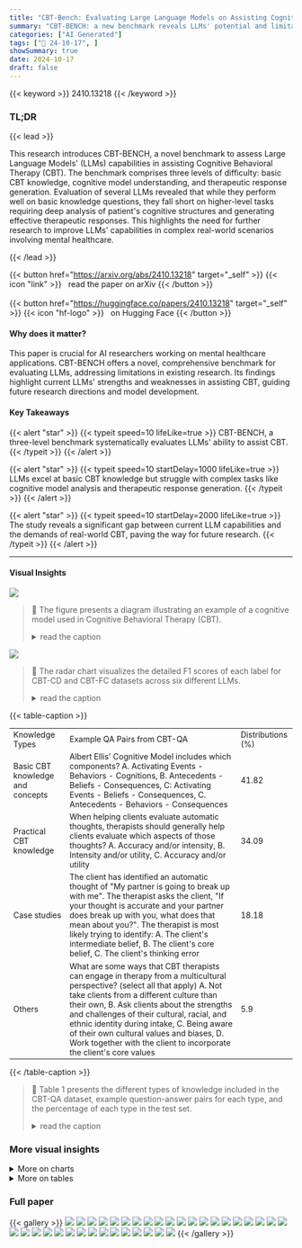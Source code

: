 ```yaml
---
title: "CBT-Bench: Evaluating Large Language Models on Assisting Cognitive Behavior Therapy"
summary: "CBT-BENCH: a new benchmark reveals LLMs' potential and limitations in assisting Cognitive Behavioral Therapy, highlighting the need for further research in AI-driven mental healthcare."
categories: ["AI Generated"]
tags: ["🔖 24-10-17", ]
showSummary: true
date: 2024-10-17
draft: false
---
```


{{< keyword >}} 2410.13218 {{< /keyword >}}

### TL;DR


{{< lead >}}

This research introduces CBT-BENCH, a novel benchmark to assess Large Language Models' (LLMs) capabilities in assisting Cognitive Behavioral Therapy (CBT).  The benchmark comprises three levels of difficulty: basic CBT knowledge, cognitive model understanding, and therapeutic response generation.  Evaluation of several LLMs revealed that while they perform well on basic knowledge questions, they fall short on higher-level tasks requiring deep analysis of patient's cognitive structures and generating effective therapeutic responses.  This highlights the need for further research to improve LLMs' capabilities in complex real-world scenarios involving mental healthcare.

{{< /lead >}}


{{< button href="https://arxiv.org/abs/2410.13218" target="_self" >}}
{{< icon "link" >}} &nbsp; read the paper on arXiv
{{< /button >}}
<br><br>
{{< button href="https://huggingface.co/papers/2410.13218" target="_self" >}}
{{< icon "hf-logo" >}} &nbsp; on Hugging Face
{{< /button >}}

#### Why does it matter?
This paper is crucial for AI researchers working on mental healthcare applications.  CBT-BENCH offers a novel, comprehensive benchmark for evaluating LLMs, addressing limitations in existing research.  Its findings highlight current LLMs' strengths and weaknesses in assisting CBT, guiding future research directions and model development.
#### Key Takeaways

{{< alert "star" >}}
{{< typeit speed=10 lifeLike=true >}} CBT-BENCH, a three-level benchmark systematically evaluates LLMs' ability to assist CBT. {{< /typeit >}}
{{< /alert >}}

{{< alert "star" >}}
{{< typeit speed=10 startDelay=1000 lifeLike=true >}} LLMs excel at basic CBT knowledge but struggle with complex tasks like cognitive model analysis and therapeutic response generation. {{< /typeit >}}
{{< /alert >}}

{{< alert "star" >}}
{{< typeit speed=10 startDelay=2000 lifeLike=true >}} The study reveals a significant gap between current LLM capabilities and the demands of real-world CBT, paving the way for future research. {{< /typeit >}}
{{< /alert >}}

------
#### Visual Insights



![](https://ai-paper-reviewer.com/2410.13218/figures_19_0.png)

> 🔼 The figure presents a diagram illustrating an example of a cognitive model used in Cognitive Behavioral Therapy (CBT).
> <details>
> <summary>read the caption</summary>
> Figure 3: An example cognitive model from (Beck, 2020).
> </details>





![](https://ai-paper-reviewer.com/2410.13218/charts_7_0.png)

> 🔼 The radar chart visualizes the detailed F1 scores of each label for CBT-CD and CBT-FC datasets across six different LLMs.
> <details>
> <summary>read the caption</summary>
> Figure 1: Detailed F1 scores of each label for CBT-CD and CBT-FC.
> </details>





{{< table-caption >}}
<table id='0' style='font-size:14px'><tr><td>Knowledge Types</td><td>Example QA Pairs from CBT-QA</td><td>Distributions (%)</td></tr><tr><td>Basic CBT knowledge and concepts</td><td>Albert Ellis' Cognitive Model includes which components? A. Activating Events - Behaviors - Cognitions, B. Antecedents - Beliefs - Consequences, C: Activating Events - Beliefs - Consequences, C. Antecedents - Behaviors - Consequences</td><td>41.82</td></tr><tr><td>Practical CBT knowledge</td><td>When helping clients evaluate automatic thoughts, therapists should generally help clients evaluate which aspects of those thoughts? A. Accuracy and/or intensity, B. Intensity and/or utility, C. Accuracy and/or utility</td><td>34.09</td></tr><tr><td>Case studies</td><td>The client has identified an automatic thought of "My partner is going to break up with me". The therapist asks the client, "If your thought is accurate and your partner does break up with you, what does that mean about you?". The therapist is most likely trying to identify: A. The client's intermediate belief, B. The client's core belief, C. The client's thinking error</td><td>18.18</td></tr><tr><td>Others</td><td>What are some ways that CBT therapists can engage in therapy from a multicultural perspective? (select all that apply) A. Not take clients from a different culture than their own, B. Ask clients about the strengths and challenges of their cultural, racial, and ethnic identity during intake, C. Being aware of their own cultural values and biases, D. Work together with the client to incorporate the client's core values</td><td>5.9</td></tr></table>{{< /table-caption >}}

> 🔼 Table 1 presents the different types of knowledge included in the CBT-QA dataset, example question-answer pairs for each type, and the percentage of each type in the test set.
> <details>
> <summary>read the caption</summary>
> Table 1: Knowledge types in CBT-QA, with example QA pairs and distributions in the test set.
> </details>



### More visual insights



<details>
<summary>More on charts
</summary>


![](https://ai-paper-reviewer.com/2410.13218/charts_7_1.png)

> 🔼 The radar chart visualizes the F1 scores achieved by six different LLMs across various labels for CBT-CD and CBT-FC datasets, showcasing their performance in cognitive model understanding tasks.
> <details>
> <summary>read the caption</summary>
> Figure 1: Detailed F1 scores of each label for CBT-CD and CBT-FC.
> </details>


![](https://ai-paper-reviewer.com/2410.13218/charts_8_0.png)

> 🔼 The chart displays the overall pairwise comparison of three different LLMs against human expert responses across three difficulty levels (beginner, intermediate, advanced) in a CBT therapeutic response generation task.
> <details>
> <summary>read the caption</summary>
> Figure 2: The overall pairwise comparison of different models vs. reference across difficulty level.
> </details>


![](https://ai-paper-reviewer.com/2410.13218/charts_24_0.png)

> 🔼 The radar chart visualizes the performance of six LLMs on different aspects of CBT knowledge acquisition and cognitive model understanding, showing varying levels of proficiency across different task types.
> <details>
> <summary>read the caption</summary>
> Figure 4: Detailed accuracies on different types of knowledge for CBT-QA and the F1 score of each label for CBT-PC.
> </details>


![](https://ai-paper-reviewer.com/2410.13218/charts_24_1.png)

> 🔼 The radar chart visualizes the performance of six large language models on two tasks: CBT knowledge acquisition (CBT-QA) and primary core belief classification (CBT-PC).
> <details>
> <summary>read the caption</summary>
> Figure 4: Detailed accuracies on different types of knowledge for CBT-QA and the F1 score of each label for CBT-PC.
> </details>


![](https://ai-paper-reviewer.com/2410.13218/charts_27_0.png)

> 🔼 The chart displays the win-tie-loss results for three LLMs (Llama-3.1-405B, Llama-3.1-8B, and GPT-40) across three difficulty levels (beginner, intermediate, and advanced) in the therapeutic response generation task.
> <details>
> <summary>read the caption</summary>
> Figure 5: The win-tie-loss comparison among different models on three difficulty levels.
> </details>


</details>



<details>
<summary>More on tables
</summary>


{{< table-caption >}}
<table id='0' style='font-size:14px'><tr><td>Datasets</td><td>Inputs</td><td>Labels</td></tr><tr><td>CBT-CD</td><td>Situation: Our wedding was put off because his parents asked him to build a house for them 2 months before our wedding! They had a perfectly good house at the time they just wanted their dream house. Thoughts: I am a victim with no power in this situation. I must accept this behavior. I am too scared to leave this situation. I am not worthy of better. His parents hate me. His parents do not want us to get married. He may not want to marry me either. He loves his parents more than me. I will always be second in his life. His parents had no need for a house, and I know this for sure. I am aware of every aspect of this situation.</td><td>all-or-nothing thinking; person- alization; mind reading</td></tr><tr><td>CBT-PC</td><td>Situation: I had an amazing childhood. When I was twelve in 2004, my father had to go to Iraq. My mother thought it would be best if she moved my brother and I back to the U.S., where we would have family support. I was very depressed because my dad was my hero and I blamed my mom for everything that went wrong. I felt like no one understood me... When my dad came back, he wanted a divorce from my mother. Thoughts: Everything was great until my mom messed everything up. Because of her, my brother and I had to leave our dad. We ended up living somewhere where no one liked me. It's her fault that I never felt like I fit in. Even when my dad came back, he didn't want us either - he wanted a divorce. I guess no one will ever want me in their life. I'll probably be alone forever.</td><td>helpless; unlovable</td></tr><tr><td>CBT-FC</td><td>Situation: My daughter was recently diagnosed as bipolar. If I say anything about seeking treatment, my daughter accuses me of not understanding her and what is happening to her. She is very paranoid and worries about her safety all the time. I need to know how to talk to her and what to do to get her into treatment. Thoughts: I am a bad mother. This is my fault. It is so shameful that my daughter has bipolar. If my daughter gets worse, then it will be my fault for not getting her into treatment. I need to do something. This is my responsibility.</td><td>I am incompetent; I am help- less; I am powerless, weak, vul- nerable; I am bad - dangerous, toxic, evil</td></tr></table>{{< /table-caption >}}
> 🔼 Table 1 presents the different types of knowledge covered in the CBT-QA dataset, along with example questions and answers, and their distribution in the test set.
> <details>
> <summary>read the caption</summary>
> Table 1: Knowledge types in CBT-QA, with example QA pairs and distributions in the test set.
> </details>

{{< table-caption >}}
<table id='2' style='font-size:14px'><tr><td></td><td>CBT-CD</td><td>CBT-PC</td><td>CBT-FC</td></tr><tr><td># of examples</td><td>146</td><td>184</td><td>112</td></tr><tr><td># of labels</td><td>10</td><td>3</td><td>19</td></tr><tr><td>Average situation length</td><td>232.9</td><td>240.7</td><td>233.4</td></tr><tr><td>Average thought length</td><td>258.8</td><td>256.9</td><td>248.4</td></tr><tr><td>Average ground truth labels</td><td>2.5</td><td>1.9</td><td>3.8</td></tr></table>{{< /table-caption >}}
> 🔼 The table presents the statistics of the three level II tasks in CBT-BENCH, including the number of examples, labels, and average lengths of situations and thoughts.
> <details>
> <summary>read the caption</summary>
> Table 3: Statistics of three level II tasks.
> </details>

{{< table-caption >}}
<table id='0' style='font-size:14px'><tr><td>Category</td><td>Difficulty Level</td><td>Patient Speech</td><td>Reference Response</td></tr><tr><td>Negotiating a session agenda</td><td>Beginner</td><td>[Nervous] I don't think I'm ready for working on this today.</td><td>OK. We can revisit and possibly modify our plan for today. How about we first take a step back and explore your thinking about this? What thoughts are you noticing as we discuss the agenda?</td></tr><tr><td>Negotiating a session agenda</td><td>Intermediate</td><td>[Agitated] Wow. You won't believe what happened this week. It's a really long story · ..</td><td>It sounds like there 's a lot on your mind, and I'd like to hear about it. Would it be OK to take a second to discuss our agenda for the day first, including where discussing this past week might fit in, as well as anything else you want to take up here today? I want to make sure that we budget our time accordingly. Shall we start with a homework check-in and then tackle the story?</td></tr><tr><td>Responding to therapeutic alliance ruptures</td><td>Advanced</td><td>[Anxious] I did the measure you asked me to fill out. Honestly, I think I might have rated you lower than usual, but I'm not sure I want to talk about it.</td><td>I was just noticing that your trust in me has gone down some. I wonder if you could help me appreciate what that's like for you? I'd far prefer persisting with our agenda when you may have diminishing that to just faith in it or me.</td></tr></table>{{< /table-caption >}}
> 🔼 The table shows the types of knowledge included in the CBT-QA dataset, example question-answer pairs for each type, and the percentage of each type in the test set.
> <details>
> <summary>read the caption</summary>
> Table 1: Knowledge types in CBT-QA, with example QA pairs and distributions in the test set.
> </details>

{{< table-caption >}}
<table id='0' style='font-size:16px'><tr><td></td><td>CBT-QA</td><td colspan="3">CBT-CD</td><td colspan="3">CBT-PC</td><td colspan="3">CBT-FC</td></tr><tr><td>Model</td><td>Accuracy</td><td>Precision</td><td>Recall</td><td>F1</td><td>Accuracy</td><td>Recall</td><td>F1</td><td>Accuracy</td><td>Recall</td><td>F1</td></tr><tr><td>Mistral-v0.3-7B</td><td>75.9</td><td>43.8</td><td>56.4</td><td>45.3</td><td>78.8</td><td>75.0</td><td>72.5</td><td>43.8</td><td>59.7</td><td>47.9</td></tr><tr><td>Gemma-2-9B</td><td>90.0</td><td>44.5</td><td>47.2</td><td>40.1</td><td>79.5</td><td>82.9</td><td>80.4</td><td>45.4</td><td>63.3</td><td>51.5</td></tr><tr><td>Llama-3.1-8B</td><td>78.2</td><td>39.7</td><td>59.9</td><td>44.1</td><td>75.2</td><td>93.9</td><td>82.5</td><td>37.0</td><td>62.8</td><td>44.8</td></tr><tr><td>Llama-3.1-70B</td><td>92.7</td><td>50.9</td><td>51.8</td><td>43.9</td><td>82.6</td><td>72.7</td><td>75.8</td><td>62.0</td><td>56.6</td><td>55.4</td></tr><tr><td>Llama-3.1-405B</td><td>95.0</td><td>49.4</td><td>44.2</td><td>43.3</td><td>85.3</td><td>70.1</td><td>75.3</td><td>53.1</td><td>68.7</td><td>58.2</td></tr><tr><td>GPT-4o</td><td>94.1</td><td>55.8</td><td>52.0</td><td>43.9</td><td>80.2</td><td>77.6</td><td>78.4</td><td>54.5</td><td>62.1</td><td>56.7</td></tr><tr><td>Human</td><td>90.7</td><td>51.1</td><td>48.1</td><td>49.1</td><td>76.0</td><td>79.4</td><td>77.6</td><td>53.0</td><td>57.3</td><td>54.6</td></tr></table>{{< /table-caption >}}
> 🔼 Table 5 presents the performance of six Large Language Models (LLMs) on tasks assessing basic CBT knowledge and cognitive model understanding, showing that larger models generally perform better on knowledge questions but not necessarily on more complex cognitive tasks.
> <details>
> <summary>read the caption</summary>
> Table 5: Performance of LLMs on basic CBT knowledge acquisition (CBT-QA) and cognitive model understanding (CBT-CD, CBT-PC, and CBT-FC). The precision, recall, and F1 are averaged by class portion.
> </details>

{{< table-caption >}}
<table id='7' style='font-size:14px'><tr><td>Exercise</td><td>1</td><td>2</td><td>3</td><td>4</td><td>5</td><td>6</td><td>7</td><td>8</td><td>9</td><td>10</td><td>Avg.</td></tr><tr><td>Llama-3.1-405B</td><td>0.07</td><td>0.06</td><td>0.21</td><td>-0.24</td><td>-0.19</td><td>0.00</td><td>0.18</td><td>-0.31</td><td>0.07</td><td>0.00</td><td>-0.01</td></tr><tr><td>Llama-3.1-8B</td><td>-0.21</td><td>-0.31</td><td>-0.47</td><td>-0.29</td><td>-0.13</td><td>0.00</td><td>-0.35</td><td>0.00</td><td>-0.13</td><td>-0.33</td><td>-0.22</td></tr><tr><td>GPT-4o</td><td>-0.50</td><td>-0.50</td><td>-0.13</td><td>-0.24</td><td>-0.31</td><td>-0.53</td><td>-0.06</td><td>-0.44</td><td>-0.13</td><td>-0.40</td><td>-0.32</td></tr></table>{{< /table-caption >}}
> 🔼 Table 5 presents the performance of six Large Language Models (LLMs) on tasks assessing basic CBT knowledge and cognitive model understanding, showing accuracy for CBT-QA and weighted precision, recall, and F1 score for other datasets.
> <details>
> <summary>read the caption</summary>
> Table 5: Performance of LLMs on basic CBT knowledge acquisition (CBT-QA) and cognitive model understanding (CBT-CD, CBT-PC, and CBT-FC). The precision, recall, and F1 are averaged by class portion.
> </details>

{{< table-caption >}}
<table id='0' style='font-size:14px'><tr><td>Statement</td><td>[Frustrated] I know I said I would go to the event and start a conversation with new people, but I only managed to say "hello" to one person.</td></tr><tr><td>Llama-3.1-405B</td><td>It sounds like you're feeling disappointed with yourself for not meeting your own expectations. Can we take a closer look at what held you back from starting more conversations? Was it anxiety, fear of rejection, or something else? Let's break it down and identify some smaller, achievable steps for next time.</td></tr><tr><td>Human Reference</td><td>It seems like you might be a bit disappointed by this, but I see this as significant progress. It was a big accomplishment to show up to the event in the first place and then say hello to someone you don't know. Let's talk about what that was like.</td></tr></table>{{< /table-caption >}}
> 🔼 Table 5 presents the performance of six large language models on tasks assessing basic CBT knowledge and cognitive model understanding, showing accuracy for CBT-QA and weighted precision, recall, and F1 scores for other datasets.
> <details>
> <summary>read the caption</summary>
> Table 5: Performance of LLMs on basic CBT knowledge acquisition (CBT-QA) and cognitive model understanding (CBT-CD, CBT-PC, and CBT-FC). The precision, recall, and F1 are averaged by class portion.
> </details>

{{< table-caption >}}
<br><table id='8' style='font-size:16px'><tr><td rowspan="2">#Exe.</td><td rowspan="2">Metric</td><td colspan="3">Model Results</td></tr><tr><td>Llama-3.1-405B</td><td>Llama-3.1-8B</td><td>GPT-4o</td></tr><tr><td rowspan="4">2</td><td>C1</td><td>0.34</td><td>-0.25</td><td>0.25</td></tr><tr><td>C2</td><td>0.06</td><td>0.13</td><td>-0.25</td></tr><tr><td>C3</td><td>-0.38</td><td>-0.13</td><td>-0.63</td></tr><tr><td>C4</td><td>0.56</td><td>0.13</td><td>0.81</td></tr></table>{{< /table-caption >}}
> 🔼 Table 8 presents a breakdown of model scores across four criteria for exercise 2, showing the average score for each model.
> <details>
> <summary>read the caption</summary>
> Table 8: Results breakdown of 4 criteria on questions from exercise 2, reported with the average score.
> </details>

{{< table-caption >}}
<table id='1' style='font-size:14px'><tr><td>Belief</td><td>#Label</td><td>Definition</td></tr><tr><td>all-or-nothing thinking</td><td>65</td><td>Also called black-and-white, polarized, or dichotomous thinking. You view a situation in only two categories instead of on a continuum.</td></tr><tr><td>mind reading</td><td>47</td><td>You believe you know what others are thinking, failing to consider other, more likely possibilities.</td></tr><tr><td>fortune-telling</td><td>44</td><td>Also called fortune-telling. You predict the future negatively without considering other, more likely outcomes.</td></tr><tr><td>personalization</td><td>42</td><td>You believe others are behaving negatively because of you, without considering more plausible explanations for their behavior.</td></tr><tr><td>emotional reasoning</td><td>36</td><td>You think something must be true because you "feel" (actually believe) it so strongly, ignoring or discounting evidence to the contrary.</td></tr><tr><td>overgeneralization</td><td>32</td><td>You make a sweeping negative conclusion that goes far beyond the current situation.</td></tr><tr><td>labeling</td><td>29</td><td>You put a fixed, global label on yourself or others without considering that the evidence might more reasonably lead to a less extreme conclusion.</td></tr><tr><td>should statements</td><td>28</td><td>Also called imperatives. You have a precise, fixed idea of how you or others should behave, and you overestimate how bad it is that these expectations are not met.</td></tr><tr><td>magnification</td><td>25</td><td>When you evaluate yourself, another person, or a situation, you unreasonably magnify the negative and/or minimize the positive.</td></tr><tr><td>mental filter</td><td>21</td><td>Also called selective abstraction. You pay undue attention to one negative detail instead of seeing the whole picture.</td></tr></table>{{< /table-caption >}}
> 🔼 The table presents the different types of knowledge assessed in the CBT-QA dataset, example question-answer pairs for each type, and the percentage distribution of each type in the test set.
> <details>
> <summary>read the caption</summary>
> Table 1: Knowledge types in CBT-QA, with example QA pairs and distributions in the test set.
> </details>

{{< table-caption >}}
<table id='4' style='font-size:16px'><tr><td>helpless</td><td>162</td><td>being ineffective-in getting things done, self-protection, and/or measuring up to others</td></tr><tr><td>unlovable</td><td>101</td><td>having personal qualities resulting in an inability to get or maintain love and intimacy from others</td></tr><tr><td>worthless</td><td>81</td><td>being an immoral sinner or dangerous to others</td></tr></table>{{< /table-caption >}}
> 🔼 The table presents the different types of knowledge assessed in the CBT-QA dataset, example questions for each type, and their distribution in the test set.
> <details>
> <summary>read the caption</summary>
> Table 1: Knowledge types in CBT-QA, with example QA pairs and distributions in the test set.
> </details>

{{< table-caption >}}
<table id='1' style='font-size:14px'><tr><td>Primary Core Belief</td><td>Fine-grained Core Belief</td><td>#Label</td></tr><tr><td rowspan="9">helpless</td><td>I am incompetent</td><td>16</td></tr><tr><td>I am helpless</td><td>36</td></tr><tr><td>I am powerless, weak, vulnerable</td><td>38</td></tr><tr><td>I am a victim</td><td>29</td></tr><tr><td>I am needy</td><td>5</td></tr><tr><td>I am trapped</td><td>28</td></tr><tr><td>I am out of control</td><td>22</td></tr><tr><td>I am a failure, loser</td><td>22</td></tr><tr><td>I am defective</td><td>31</td></tr><tr><td rowspan="6">unlovable</td><td>I am unlovable</td><td>25</td></tr><tr><td>I am unattractive</td><td>6</td></tr><tr><td>I am undesirable, unwanted</td><td>27</td></tr><tr><td>I am bound to be rejected</td><td>29</td></tr><tr><td>I am bound to be abandoned</td><td>24</td></tr><tr><td>I am bound to be alone</td><td>21</td></tr><tr><td rowspan="4">unlovable</td><td>I am worthless, waste</td><td>31</td></tr><tr><td>I am immoral</td><td>10</td></tr><tr><td>I am bad - dangerous, toxic, evil</td><td>14</td></tr><tr><td>I don't deserve to live</td><td>8</td></tr></table>{{< /table-caption >}}
> 🔼 Table 1 presents the different types of knowledge included in the CBT-QA dataset, provides example question-answer pairs for each type, and shows the distribution of each type in the test set.
> <details>
> <summary>read the caption</summary>
> Table 1: Knowledge types in CBT-QA, with example QA pairs and distributions in the test set.
> </details>

{{< table-caption >}}
<table id='1' style='font-size:14px'><tr><td>Category</td><td>#Exercise</td><td>#Beginner</td><td>#Intermediate</td><td>#Advanced</td></tr><tr><td>Explaining the Treatment Rationale for Cognitive Behavioral Therapy</td><td>14</td><td>4</td><td>6</td><td>4</td></tr><tr><td>Establishing Goals</td><td>16</td><td>5</td><td>6</td><td>5</td></tr><tr><td>Negotiating a Session Agenda</td><td>15</td><td>5</td><td>5</td><td>5</td></tr><tr><td>Assigning and Reviewing Between-Session Activities</td><td>15</td><td>5</td><td>7</td><td>5</td></tr><tr><td>Working With Cognitions</td><td>16</td><td>5</td><td>5</td><td>6</td></tr><tr><td>Working With Behaviors</td><td>15</td><td>5</td><td>5</td><td>5</td></tr><tr><td>Working With Emotions</td><td>17</td><td>5</td><td>5</td><td>7</td></tr><tr><td>Adherence Flexibility</td><td>16</td><td>5</td><td>6</td><td>5</td></tr><tr><td>Responding to Therapeutic Alliance Ruptures</td><td>15</td><td>5</td><td>5</td><td>5</td></tr><tr><td>Responding to Client Resistance</td><td>15</td><td>5</td><td>5</td><td>5</td></tr><tr><td>All</td><td>156</td><td>49</td><td>55</td><td>52</td></tr></table>{{< /table-caption >}}
> 🔼 The table presents the types of knowledge assessed in the CBT-QA dataset, example question-answer pairs for each type, and the percentage distribution of each type in the test set.
> <details>
> <summary>read the caption</summary>
> Table 1: Knowledge types in CBT-QA, with example QA pairs and distributions in the test set.
> </details>

{{< table-caption >}}
<table id='0' style='font-size:14px'><tr><td>Category</td><td>Criteria</td></tr><tr><td>Explaining the Treatment Rationale for Cognitive Behavioral Therapy</td><td>Criteria 1: Validate the client's experience, Criteria 2: Explain the logic of how CBT can be used to address concerns, Criteria 3: Instill hope for using CBT effectively, Criteria 4: Set appropriate expectations for the nature and impact of CBT</td></tr><tr><td>Establishing Goals</td><td>Criteria 1: Suggest CBT-consistent goals and tasks that align with an individualized CBT case formulation, Criteria 2: Invite the client's input on and agreement with the goals and tasks, Criteria 3: Demonstrate flexibility, Criteria 4: Emphasize concrete, actionable, and measurable goals</td></tr><tr><td>Negotiating a Session Agenda</td><td>Criteria 1: Suggest a CBT-consistent agenda that aligns with the CBT case formulation, Criteria 2: Invite the client's input on and agreement with the agenda, Criteria 3: Demonstrate flexibility, Criteria 4: Maintain some degree of frame or structure (i.e., the agenda can shift, but generally maintain a more or less explicit attempt to delineate expectations for session goals and tasks)</td></tr><tr><td>Assigning and Reviewing Between-Session Activities</td><td>Criteria 1: Provide a basic rationale for the homework assignment, Criteria 2: Tailor the homework assignment to the client's concerns and needs, Criteria 3: Ensure that there is adequate agreement on and understanding of the homework assignment, Criteria 4: Encourage and validate good-faith efforts</td></tr><tr><td>Working With Cognitions</td><td>Criteria 1: Encourage and facilitate client self-reflection on thoughts and beliefs, Criteria 2: Maintain an open, exploratory stance, Criteria 3: Orient the client's attention to thoughts or connections between thoughts and other experiences, Criteria 4: Emphasize cognitive flexibility, rather than simple thought replacement, and refrain from implying that a particular thought is "right or wrong"</td></tr><tr><td>Working With Behaviors</td><td>Criteria 1 : Maintain a collaborative and curious stance, Criteria 2: Be clear when suggesting a plan of action and expectations, Criteria 3: Be positive and supportive of both big and small positive changes, Criteria 4: Appeal to relevant core learning concepts, including conditioning, reinforcement, the importance of environment, antecedents, and consequences</td></tr><tr><td>Working With Emotions</td><td>Criteria 1: Empathically inquire about clients' emotional experience, Criteria 2: Actively listen and maintain a supportive tone to clients' emotional disclosures, Criteria 3: Model tolerance of affect and an approach orientation to clients' strong emotional experience, Criteria 4: Use psychoeducation to support the importance of clients experiencing versus avoiding their emotion and the maladaptive consequences of negative reinforcement</td></tr><tr><td>Adherence Flexibility</td><td>Criteria 1: Maintain a collaborative and transparent stance, Criteria 2: Demonstrate empathy, Criteria 3: Demonstrate openness to explore before determining if a modification is indeed warranted, Criteria 4: Maintain consistency with a broad CBT orientation</td></tr><tr><td>Responding to Therapeutic Alliance Ruptures</td><td>Criteria 1: Momentarily step away from the CBT change agenda, Criteria 2: Warmly invite the client to discuss their subjective experience, Criteria 3: Empathize with the client's thoughts and feelings and invite further disclosure of unhelpful or invalidating occurrences, Criteria 4: "Disarm" the client's negative affect toward you or CBT by finding some truth in their disclosures</td></tr><tr><td>Responding to Client Resistance</td><td>Criteria 1: Momentarily step away from the CBT change agenda, Criteria 2: Empathically explore the client's experience of treatment and you, Criteria 3: Validate clients' experience and "roll with" versus challenging their resistance, Criteria 4: Support clients' autonomy and elicit their motivation for pursuing valued directions</td></tr></table>{{< /table-caption >}}
> 🔼 The table shows the different types of knowledge included in the CBT-QA dataset, example question-answer pairs for each type, and the percentage of questions in the test set that belong to each type.
> <details>
> <summary>read the caption</summary>
> Table 1: Knowledge types in CBT-QA, with example QA pairs and distributions in the test set.
> </details>

{{< table-caption >}}
<table id='0' style='font-size:14px'><tr><td>Knowledge Types</td><td>Example QA Pairs from CBT-QA</td></tr><tr><td rowspan="5">Basic CBT knowledge and concepts</td><td>Intermediate beliefs consist of rules, attitudes, and conditional assumptions. Which of the following fits the best as an attitude? A. "Failing is bad", B. "I must not fail", C: "If I try, I will fail", D. "I am a failure"</td></tr><tr><td>What type of cognitive error involves shrinking something to make it seem less important? A. Selective Abstraction, B. Mental filtering, C. Overgeneralization, D. Self-defeated thinking</td></tr><tr><td>Which strategy should you employ the most often when you want a client to come to a new understanding? A. Guided discovery, B. Direct advice, C: Indirect advice, D. Disclosing what strategy works the best for you</td></tr><tr><td>In the assessment session, you should create a conceptualization/formulation of the client': s problem with them. When using CBT, which of the following is the most important for a conceptualization/formulation to include? A. How past developmental events impact the problem, B. How thoughts and behaviors relate to the problem, C: How current supports may limit the client's functioning, D. How genetic vulnerabilities result in current problems</td></tr><tr><td>CBT helps clients identify links between: A. Health, thoughts, B. Emotions, thoughts, decision-making, C: Thoughts, emotions, behavior, D. Antecedent, behavior, consequence</td></tr><tr><td rowspan="5">Practical CBT knowledge</td><td>How might a social worker use the principles of CBT approach when working with a client who is experiencing suicidal thoughts? A. By encouraging the client to suppress their thoughts and focus on positive affirmations, B. By providing temporary shelter and financial assistance to alleviate immediate stressors, C. By collaboratively identifying and challenging distorted thought patterns contributing to suicidal thoughts, D. No options align with any practices considered to be CBT</td></tr><tr><td>A primary concern during the final stages of a cognitive behavioral group is which of the following? A. promoting transfer of learning, B. developing a therapeutic contract, C. role-playing various situations D. establishing baseline data</td></tr><tr><td>Early in treatment you advise clients that the way to get better is? A. By making small changes in their thinking and behaviors each day, B. By making large changes to their core beliefs, C. By gaining insight regarding their developmental history D. By changing their emotions</td></tr><tr><td>When helping clients evaluate automatic thoughts, therapists should generally help clients evaluate which aspects of those thoughts? A. accuracy and/or intensity, B. intensity and/or utility, C. accuracy and/or utility</td></tr><tr><td>Which of the following typically improve depressive symptoms (select all that apply)? A. Interpersonal interactions, B. Activities that have the potential for pleasure, C. Activities that have the potential for a sense of mastery, D. Repeatedly thinking about the reasons one is depressed</td></tr><tr><td rowspan="2">Case studies</td><td>The client says "I feel like he doesn 't care about me". "I feel like he doesn't care about me" is a? A. Thought, B. Emotion, C. Physiological reaction/sensation, D. Feeling</td></tr><tr><td>A manager tells you (the therapist) that the new employee, who has been doing an excellent job, requested a meeting with him. The manager anticipates that the new employee plans to resign. Which is the best description of the manager's cognitive error? A. Thinking from an all-or-nothing perspective, B. Always thinking the worst will occur without considering positive outcomes, C. Viewing only selected negative evidence while editing out positive aspects, D. Undervaluing the positive significance of an event The client's mood has been improving since they've been attending treatment. They could attribute this improvement to many different things. Which of the below do you want them to attribute it to the most? A. The positive changes they have been making in their thinking and behaviors, B. The support their therapist has given them, C. Events in their environment that have changed, D. The randomness of their mood Ms. T. has a number of long-standing negative attitudes such as "I'II never succeed" and "I have to be perfect to be accepted.' No matter how hard she tries she always seems to think that she is "not measuring up. 행 What cognitive therapy procedures do you think might help her? A. Listing advantages and disadvantages, B. Breaking out, C. Listing schemas, D. Thought recording A client says, "I don t feel like I'm doing a good job at work" What question can you ask next to start the downward arrow technique to identify their core belief? A. "How did your parents give feedback when you were younger?", B. "That's not true, you're a great worker!", C. "What are you worried that might mean ?" D. "What is the evidence for and against this thought?"</td></tr><tr><td>A.</td><td>Among the following principles, which one does not align with the core values of social work practice? A. Respect for the inherent dignity and worth of every individual, B. Promotion of client self-determination and autonomy, C. Maintenance of strict neutrality and avoidance of taking sides, D. Commitment to social justice and advocacy for marginalized populations Which of the following best describes the collaborative nature of a client and a therapist in social work practice? The therapist provides solutions to the client's problems without considering the client's perspective, B. The therapist and client work together as partners to identify goals and develop strategies for change, Others C. The therapist imposes their own values and beliefs onto the client without</td></tr></table>{{< /table-caption >}}
> 🔼 The table presents the types of knowledge included in the CBT-QA dataset, example questions and answers, and the percentage distribution of each type in the test set.
> <details>
> <summary>read the caption</summary>
> Table 1: Knowledge types in CBT-QA, with example QA pairs and distributions in the test set.
> </details>

{{< table-caption >}}
<table id='0' style='font-size:14px'><tr><td>Inputs</td><td>Labels</td></tr><tr><td>Situation: I have been with my girlfriend for 5 years and we have a history of a strong sexual intimacy connection. This has been getting worse over time. Thoughts: It is my girlfriend's sex drive that is the problem.</td><td>overgeneralization; labeling</td></tr><tr><td>Situation: I am struggling at the moment and yet I am aware that I should be feeling good. Thoughts: What I am feeling and going through are unacceptable and wrong. There is a right and wrong way to go through this and I am doing it the wrong way.</td><td>should statements; emotional reasoning</td></tr><tr><td>Situation: The individual has recently discovered that their mom has cheated on their dad four times in the past. Each time, the parents attended counseling, where the mom initially denied her infidelity but eventually admitted to it, blaming their dad for not meeting her needs. Thoughts: I cannot trust anyone, why is everyone a liar. My mom has betrayed me. Of course something like this is happening to me, it only happens to me.</td><td>all-or-nothing thinking; overgeneraliza- tion; emotional reasoning</td></tr><tr><td>Situation: I experienced a recent setback with my OCD symptoms that had been in remission Thoughts: I have no longer won the battle against my OCD</td><td>all-or-nothing thinking; magnification</td></tr><tr><td>Situation: My anxiety used to be worse a couple of years ago, but now im just paranoid. Im always thinking that people think im a loser, and I wont leave the house without makeup, because i am horrified about what other people think about me. Thoughts: Because my anxiety felt worse before, this must be a normal level of anxiety and paranoia, so my conclusions make more sense. People do think I'm a loser or that I'm ugly. I at least wear makeup so they can't see how ugly I am, and ifI avoid people altogether, then they won't know how much of a loser I am or how boring I am. I don't like who I am, and whatever people think of me is probably way worse than I think it is.</td><td>overgeneralization; emotional reasoning; mind reading</td></tr></table>{{< /table-caption >}}
> 🔼 Table 1 presents the types of knowledge assessed in the CBT-QA dataset, provides example question-answer pairs for each type, and shows the distribution of each type in the test set.
> <details>
> <summary>read the caption</summary>
> Table 1: Knowledge types in CBT-QA, with example QA pairs and distributions in the test set.
> </details>

{{< table-caption >}}
<table id='0' style='font-size:14px'><tr><td>Inputs</td><td>Labels</td></tr><tr><td>Situation: I've been dating this guy for 2 years, and when things are good, they're great. We have deep conversations about various topics, share laughs, and seem to have a strong connection. However, every few months, he suddenly becomes distant. The usual daily communication slows down, his tone becomes cold, and there's a noticeable disconnect. After giving it some space and bringing it up gently, he admits to withdrawing and usually provides a reason for his behavior, such as feeling disrespected or abandoned. We address the issues, talk about feelings and needs, and find better ways to communicate. He has a therapist, and I encourage him to work on these issues, but the cycle repeats. Thoughts: I am not enough for him. Why do I always get hurt like this. I always get stuck in these endless cycles, and I am unlovable.</td><td>helpless; unlovable</td></tr><tr><td>Situation: I would move out, but I don't have the money for that nor do I have the job. Whenever I get I job, I take too many sick days out because of the bruises and scarring on my face are hard to hide. Thoughts: I can 't move out until I have a better financial situation. I must remain in this situation until I have more money. The only way out is to be more financially secure. I cannot let other people know or help me. I have to sick days to hide the bruising on my face. Other people can't find out what's happening. I must solve this all on my own.</td><td>helpless; unlovable</td></tr><tr><td>Situation: Ever since, I have known in the back of my mind that he still does this, helpless; unlovable; worthless and have gotten up in the middle of the night a few times to find him masturbating and video chatting publicly or with females who are at least scantily clad, if not nude and masturbating themselves. When I confront him about it, he says he has a public sex fetish and needs to fulfill it, believing that it helps keep him ,,faithful%o to me since I am no longer interested. Thoughts: He calls that faithful? It doesn't feel faithful. But I don't know ifI even have the right to feel the way I do about it - after all, that's pretty much how our relationship started. Am I even allowed to be upset? I'm the one that changed, so it feels like it's my fault. I shouldn't be blaming him. He tried to get me involved, but when I said I wasn 't into it, he didn't push, he just continued on doing what made him happy. Plus, he's not doing this to hurt me, so I shouldn't feel hurt by it. I should be happy for him that he is feeling fulfilled. But I feel sad, like he doesn't want me anymore.</td><td></td></tr><tr><td>Situation: Do Ihave schizophrenia or something Thoughts: I am scared and don't helpless know what is happening. I fear this could be something very serious. There is something wrong with me. I don't know what to do.</td><td></td></tr><tr><td>Situation: I was born with Attention Deficit Hyperactivity Disorder, O.C.D. and helpless; unlovable; worthless I am also transgendered. As a result, I was a very difficult child to raise. There was constant fighting between myself and my parents. At the age of ten, I was sent away to an institution for two years. While there, I was physically, emotionally, and sexually abused. I couldn't talk to anyone because I had no trust in adults. Thoughts: I was born defective and wrong, so that's why my parents had such a hard time raising me. I was hard to love because I was so different. It was my fault that they had to send me away; I needed to be fixed. Then, I was abused while I was away but I couldn't talk to anyone about it because I was scared that ifI said anything, I'd be sent even further away.</td><td></td></tr></table>{{< /table-caption >}}
> 🔼 This table presents the different types of knowledge included in the CBT-QA dataset, along with example questions and their distribution in the test set.
> <details>
> <summary>read the caption</summary>
> Table 1: Knowledge types in CBT-QA, with example QA pairs and distributions in the test set.
> </details>

{{< table-caption >}}
<table id='0' style='font-size:14px'><tr><td>Inputs</td><td>Labels</td></tr><tr><td>Situation: My relationship has always been in trouble because of my wife's suspicious nature. Thoughts: - This is all my wife's fault, not mine. If she stopped being suspicious, then all of our marital problems would be solved. There is nothing I can do about this; she is the one who needs to change.</td><td>I am incompetent; I am power- less, weak, vulnerable; I am a victim</td></tr><tr><td>Situation: My relationship with my mom has deteriorated due to a lie I told back in February. I took full responsibility for it, but I'm aware that my actions, such as hiding my depression from her and seeing a psychologist without her knowledge, were not acceptable. I felt that she wouldn't understand because she's always belittled my emotions, accusing me of exaggerating and seeking attention whenever I express myself emotionally. This led me to feel ashamed and afraid of facing her criticism, so I chose to keep my struggles hidden. Thoughts: I'm a failure for lying and hiding things from my mom. She'll never understand or accept me for who I am. I'm just seeking attention by expressing my feelings.</td><td>I am trapped; I am a failure, loser; I am unlovable; I am undesirable, unwanted; I am bound to be rejected; I am worthless, waste</td></tr><tr><td>Situation: ...although we all had a lovely day I noticed he was distant... Thoughts: I am confused by this situation, I do not know how to interpret this or respond. I cannot trust myself. I cannot trust my own thoughts about this.</td><td>I am incompetent; I am power- less, weak, vulnerable</td></tr><tr><td>Situation: Ihave been backwards... I was forced... Thoughts: My sleep habits are abnormal. I should feel conscientious and weird about my sleep patterns. I may be judged for being different. I regret or resent having been forced.</td><td>I am defective</td></tr><tr><td>Situation: I never told anyone the truth about it or should I say I never admitted it to anyone... I swore I would never cheat on my husband because I never forgave myself for cheating on him with the married guy... I hated myself for that. Thoughts: I feel guilt for what I did. I blame myself for what happened. I am a bad person. I regret what I did. I wanted to make amends for what I did. I am only worthy of love if I hide my past mistakes. I feel shame for what I did.</td><td>I am bound to be rejected; I am bound to be abandoned; I am immoral</td></tr></table>{{< /table-caption >}}
> 🔼 Table 5 presents the performance of six large language models (LLMs) across four different datasets assessing basic CBT knowledge and cognitive model understanding.
> <details>
> <summary>read the caption</summary>
> Table 5: Performance of LLMs on basic CBT knowledge acquisition (CBT-QA) and cognitive model understanding (CBT-CD, CBT-PC, and CBT-FC). The precision, recall, and F1 are averaged by class portion.
> </details>

{{< table-caption >}}
<table id='3' style='font-size:14px'><tr><td>You are a CBT therapist and now need to determine the cognitive distortions of a patient from his current situation and thoughts. Each patient may have **up to 3** distortions. Situation: I'm depressed but nobody knows it. I do not have any friends. This started at age 11. Thoughts: I cannot make friends and have no one to hang out with. Therefore, I am always going to be alone and depressed. what distortions this patient has?</td></tr><tr><td>Question: Choices: a: all-or-nothing thinking b: overgeneralization c: mental filter d: should statements e: labeling f: personalization g: magnification h: emotional reasoning 1: mind reading j: fortune-telling Answer: Please only output the letters corresponding to the choices. Multiple choices should be separated by a comma.</td></tr></table>{{< /table-caption >}}
> 🔼 Table 5 presents the performance of six large language models on tasks assessing basic CBT knowledge and cognitive model understanding, showing accuracy and F1 scores for each dataset.
> <details>
> <summary>read the caption</summary>
> Table 5: Performance of LLMs on basic CBT knowledge acquisition (CBT-QA) and cognitive model understanding (CBT-CD, CBT-PC, and CBT-FC). The precision, recall, and F1 are averaged by class portion.
> </details>

{{< table-caption >}}
<table id='0' style='font-size:14px'><tr><td>You are a CBT therapist and now need to determine the fine-grained beliefs of a patient from his current situation and thoughts. Each patient may have **up to 9** fine-grained beliefs. Now answer the following question:</td></tr><tr><td>Situation: The individual has recently discovered that their mom has cheated on their dad four times in the past. Each time, the parents attended counseling, where the mom initially denied her infidelity but eventually admitted to it, blaming their dad for not meeting her needs.</td></tr><tr><td>Thoughts: I cannot trust anyone, why is everyone a liar. My mom has betrayed me. Of course something like this is happening to it only</td></tr><tr><td>me, happens to me. Question: what fine-grained beliefs has?</td></tr><tr><td>this patient Choices:</td></tr><tr><td>a: I am incompetent</td></tr><tr><td>b: I am helpless</td></tr><tr><td>c: I am powerless, weak, vulnerable</td></tr><tr><td>d: I am a victim</td></tr><tr><td>e: I am needy</td></tr><tr><td>f: I am trapped</td></tr><tr><td>g: I am out of control</td></tr><tr><td>h: I am a failure, loser</td></tr><tr><td>i: I am defective</td></tr><tr><td>J: I am unlovable</td></tr><tr><td>k: I am unattractive</td></tr><tr><td>1: I am undesirable, unwanted</td></tr><tr><td>m: I am bound to be rejected</td></tr><tr><td>n: I am bound to be abandoned</td></tr><tr><td>O: I am bound to be alone</td></tr><tr><td>p: I am worthless, waste</td></tr><tr><td>q: I am immoral</td></tr><tr><td>r: I am bad - dangerous, toxic, evil</td></tr><tr><td>S: I don't deserve to live</td></tr><tr><td>Answer:</td></tr><tr><td>Please only output the letters corresponding to the choices. Multiple choices should be separated by a comma.</td></tr></table>{{< /table-caption >}}
> 🔼 The table presents the different types of knowledge included in the CBT-QA dataset, along with example question-answer pairs and their distributions.
> <details>
> <summary>read the caption</summary>
> Table 1: Knowledge types in CBT-QA, with example QA pairs and distributions in the test set.
> </details>

{{< table-caption >}}
<table id='2' style='font-size:18px'><tr><td>Exercise</td><td>Criteria</td><td>Llama-3.1-405B VS. ref</td><td>Llama-3.1-8B VS. ref</td><td>GPT-4o VS. ref</td></tr><tr><td rowspan="4">Exercise 1</td><td>Criteria 1</td><td>0.00</td><td>-0.36</td><td>-0.64</td></tr><tr><td>Criteria 2</td><td>0.64</td><td>0.79</td><td>0.93</td></tr><tr><td>Criteria 3</td><td>0.36</td><td>0.36</td><td>0.43</td></tr><tr><td>Criteria 4</td><td>0.50</td><td>0.43</td><td>0.29</td></tr><tr><td rowspan="4">Exercise 2</td><td>Criteria 1</td><td>0.34</td><td>-0.25</td><td>0.25</td></tr><tr><td>Criteria 2</td><td>0.06</td><td>0.13</td><td>-0.25</td></tr><tr><td>Criteria 3</td><td>-0.38</td><td>-0.13</td><td>-0.63</td></tr><tr><td>Criteria 4</td><td>0.56</td><td>0.13</td><td>0.81</td></tr><tr><td rowspan="4">Exercise 3</td><td>Criteria 1</td><td>0.00</td><td>-0.40</td><td>-0.53</td></tr><tr><td>Criteria 2</td><td>0.07</td><td>-0.27</td><td>-0.27</td></tr><tr><td>Criteria 3</td><td>0.07</td><td>-0.07</td><td>0.13</td></tr><tr><td>Criteria 4</td><td>-0.33</td><td>-0.33</td><td>-0.20</td></tr><tr><td rowspan="4">Exercise 4</td><td>Criteria 1</td><td>-0.06</td><td>-0.53</td><td>0.24</td></tr><tr><td>Criteria 2</td><td>-0.29</td><td>-0.47</td><td>0.12</td></tr><tr><td>Criteria 3</td><td>-0.18</td><td>-0.18</td><td>-0.41</td></tr><tr><td>Criteria 4</td><td>-0.12</td><td>-0.47</td><td>0.00</td></tr><tr><td rowspan="4">Exercise 5</td><td>Criteria 1</td><td>-0.06</td><td>0.00</td><td>-0.44</td></tr><tr><td>Criteria 2</td><td>-0.31</td><td>-0.44</td><td>-0.50</td></tr><tr><td>Criteria 3</td><td>0.25</td><td>0.63</td><td>0.00</td></tr><tr><td>Criteria 4</td><td>0.06</td><td>-0.19</td><td>0.06</td></tr><tr><td rowspan="4">Exercise 6</td><td>Criteria 1</td><td>0.13</td><td>0.33</td><td>-0.40</td></tr><tr><td>Criteria 2</td><td>0.20</td><td>-0.20</td><td>0.13</td></tr><tr><td>Criteria 3</td><td>-0.07</td><td>0.00</td><td>0.13</td></tr><tr><td>Criteria 4</td><td>-0.13</td><td>-0.33</td><td>-0.07</td></tr><tr><td rowspan="4">Exercise 7</td><td>Criteria 1</td><td>0.41</td><td>0.18</td><td>0.06</td></tr><tr><td>Criteria 2</td><td>-0.12</td><td>0.00</td><td>-0.18</td></tr><tr><td>Criteria 3</td><td>0.00</td><td>-0.35</td><td>-0.29</td></tr><tr><td>Criteria 4</td><td>-0.06</td><td>0.12</td><td>0.24</td></tr><tr><td rowspan="4">Exercise 8</td><td>Criteria 1</td><td>-0.06</td><td>0.06</td><td>-0.25</td></tr><tr><td>Criteria 2</td><td>-0.56</td><td>0.38</td><td>-0.06</td></tr><tr><td>Criteria 3</td><td>0.06</td><td>0.38</td><td>-0.25</td></tr><tr><td>Criteria 4</td><td>0.25</td><td>0.13</td><td>0.00</td></tr><tr><td rowspan="4">Exercise 9</td><td>Criteria 1</td><td>0.07</td><td>-0.53</td><td>-0.40</td></tr><tr><td>Criteria 2</td><td>0.07</td><td>0.13</td><td>-0.13</td></tr><tr><td>Criteria 3</td><td>-0.27</td><td>-0.13</td><td>-0.53</td></tr><tr><td>Criteria 4</td><td>-0.60</td><td>-0.73</td><td>-0.33</td></tr><tr><td rowspan="4">Exercise 10</td><td>Criteria 1</td><td>-0.27</td><td>-0.53</td><td>-0.60</td></tr><tr><td>Criteria 2</td><td>-0.20</td><td>-0.33</td><td>-0.60</td></tr><tr><td>Criteria 3</td><td>-0.07</td><td>-0.47</td><td>-0.47</td></tr><tr><td>Criteria 4</td><td>-0.07</td><td>-0.47</td><td>-0.33</td></tr></table>{{< /table-caption >}}
> 🔼 Table 5 presents the performance of six large language models on three levels of CBT tasks: basic knowledge acquisition, cognitive model understanding, and therapeutic response generation.
> <details>
> <summary>read the caption</summary>
> Table 5: Performance of LLMs on basic CBT knowledge acquisition (CBT-QA) and cognitive model understanding (CBT-CD, CBT-PC, and CBT-FC). The precision, recall, and F1 are averaged by class portion.
> </details>

{{< table-caption >}}
<table id='0' style='font-size:16px'><tr><td>Client Statement</td><td>[Agitated] Honestly, my main problem is my partner.</td></tr><tr><td>Llama-3.1-8B</td><td>Let's break that down. It sounds like you're feeling frustrated with your partner. Can you tell me more about what specifically is causing you distress in your relationship? What are some specific issues or behaviors that you'd like to work on or change?</td></tr><tr><td>Human Reference</td><td>I'd like to hear more details about that. If relationship issues are most concerning to you, we can focus our work on that area. In our individual work together, we'll need to focus on things that you can change. Part of our session today can be brainstorming what some of those things might be.</td></tr></table>{{< /table-caption >}}
> 🔼 This table presents the performance of six Large Language Models (LLMs) on three levels of CBT tasks: basic knowledge acquisition, cognitive model understanding, and therapeutic response generation, showing that large LLMs generally perform better on knowledge-based tasks but struggle with complex tasks requiring deeper understanding of cognitive models.
> <details>
> <summary>read the caption</summary>
> Table 5: Performance of LLMs on basic CBT knowledge acquisition (CBT-QA) and cognitive model understanding (CBT-CD, CBT-PC, and CBT-FC). The precision, recall, and F1 are averaged by class portion.
> </details>

{{< table-caption >}}
<table id='2' style='font-size:14px'><tr><td>Client Statement</td><td>[Frustrated] I don't like it when you ask me if I have "catastrophic thoughts.' , Aren't catastrophes reserved for wars and natural disasters? So, no, I don't think I catastrophize. Please don't ask again.</td><td>Score</td></tr><tr><td>Llama-3.1-8B</td><td>I understand your frustration, and it's valid to feel that way when we challenge your thoughts. However, catastrophizing isn't limited to wars and natural disas- ters; it's a thought pattern where we exaggerate the consequences of a situation, making it seem more severe or overwhelming than it actually is. Can we explore what makes you uncomfortable about this concept, and how it relates to your current concerns?</td><td>-</td></tr><tr><td>Human Reference</td><td>It seems like my words upset you, and I totally get it. Here I am using a CBT term that I assumed would be relevant you, when in fact it's not. I really should not have made that assumption, and I'll do better to check in. In fact, I wonder if you find any part of focusing on your cognitions to be useful?</td><td>-</td></tr><tr><td>Criteria I</td><td>Momentarily step away from the CBT change agenda</td><td>- 1</td></tr><tr><td>Criteria 2</td><td>Empathically explore the client's experience of treatment and you</td><td>- 1</td></tr><tr><td>Criteria 3</td><td>Validate clients experience and "roll with" versus challenging their resistance</td><td>0</td></tr><tr><td>Criteria 4</td><td>Support clients' autonomy and elicit their motivation for pursuing valued direc- tions</td><td>-1</td></tr></table>{{< /table-caption >}}
> 🔼 Table 5 presents the performance of six Large Language Models (LLMs) on tasks assessing basic CBT knowledge and cognitive model understanding, showing accuracy for CBT-QA and weighted precision, recall, and F1 scores for other datasets.
> <details>
> <summary>read the caption</summary>
> Table 5: Performance of LLMs on basic CBT knowledge acquisition (CBT-QA) and cognitive model understanding (CBT-CD, CBT-PC, and CBT-FC). The precision, recall, and F1 are averaged by class portion.
> </details>

{{< table-caption >}}
<table id='4' style='font-size:14px'><tr><td>Client Statement</td><td>[Defeated] You know, I've felt a lot better these past few weeks, and I honestly wonder if it's because I stopped doing those exercises you gave me. I mean, maybe writing down my thoughts and trying to relax is making me worse · · · maybe this is just who I am, and this is the best that I can feel, and I just need to learn to live with that.</td><td>Score</td></tr><tr><td>GPT-4o</td><td>It sounds like you're feeling quite discouraged right now. It's great that you've been feeling better, but it's also important to consider if avoiding the exercises might have short-term relief but long-term consequences. Sometimes, initial resistance to new techniques is a part of the process. Could we explore if there might be aspects of the exercises that could be adapted to better fit your needs? CBT works best with some trial and error, and finding what genuinely helps you long-term is our goal.</td><td>-</td></tr><tr><td>Human Reference</td><td>I can hear in your voice how painful it is to feel like this might be the best you can ever feel. And, it sounds like one of the major reasons you're feeling this way is that the exercises I've given you may be making things worse instead of better. So, I want to say that different strategies work for different people, and there are all kinds of strategies that we can try to help you get to where you would like to be. Can we discuss what that might look for you?</td><td>-</td></tr><tr><td>Criteria</td><td>Momentarily step away from the CBT change agenda</td><td>0</td></tr><tr><td>Criteria 2</td><td>Empathically explore the client's experience of treatment and you</td><td>-1</td></tr><tr><td>Criteria 3</td><td>Validate clients' experience and "roll with" versus challenging their resistance</td><td>-1</td></tr><tr><td>Criteria 4</td><td>Support clients' autonomy and elicit their motivation for pursuing valued direc- tions</td><td>- 1</td></tr></table>{{< /table-caption >}}
> 🔼 Table 5 presents the performance of six Large Language Models (LLMs) on tasks assessing basic CBT knowledge and cognitive model understanding, reporting accuracy, precision, recall, and F1 scores across different datasets.
> <details>
> <summary>read the caption</summary>
> Table 5: Performance of LLMs on basic CBT knowledge acquisition (CBT-QA) and cognitive model understanding (CBT-CD, CBT-PC, and CBT-FC). The precision, recall, and F1 are averaged by class portion.
> </details>

{{< table-caption >}}
<table id='0' style='font-size:14px'><tr><td>Case</td><td>Unrecognized Disorder</td><td>Reason</td></tr><tr><td>Situation: My anxiety used to be worse a couple of years ago, but now I'm just paranoid. I'm always thinking that people think I'm a loser, and I won't leave the house without makeup, because I am horrified about what other people think about me. Thoughts: Because my anxiety felt worse before, this must be a normal level of anxiety and paranoia, so my conclusions make more sense. People do think I'm a loser or that I'm ugly. I at least wear makeup so they can't see how ugly I am, and ifI avoid people altogether, then they won't know how much of a loser I am or how boring I am. I don't like who I am, and whatever people think of me is probably way worse than I think it is.</td><td>Overgeneralization</td><td>The model focuses on the client's fear of judgment and anxiety in social situations rather than recognizing the gen- eralized, negative self-beliefs in- dicated by "People do think I'm a loser or that I'm ugly".</td></tr><tr><td>Situation: It's all my fault most likely all I do is constantly worry about everything. Thoughts: I should be able to control others around me, and when I can't, I cope with it by worrying. If someone is making decisions I disagree with, I should worry. There is something wrong with me that I can't control others. I am doing everything wrong.</td><td>Should statements</td><td>The model fail to focus on the client's statement "I should be able to control others around me" , which is a clear indicator of "Should statements" disorder.</td></tr><tr><td>Situation: I have been recently dealing with weird behavior...I have also been getting angry over small issues that should have little effect on me. But lately, it's been having huge effects on me...It may sound like I'm a brat... Thoughts: I am con- fused about what is happening...I need an explanation for these changes to my mood...I feel out of control...I cannot control my behavior...my behavior and feelings are fused together... what I'm feeling is wrong...</td><td>Mental filter</td><td>The client is experiencing the complexity of emotional dis- tress, which may cause the fea- ture of "Mental filter" being overlooked.</td></tr><tr><td>Case</td><td>Wrongly Recognized Disorder</td><td>Reason</td></tr><tr><td>Situation: I have been with my girlfriend for 5 years and we have a history of a strong sexual intimacy connection. This has been getting worse over time. Thoughts: It is my girlfriend's sex drive that is the problem.</td><td>Personalization</td><td>This client attributes the issue solely to his girlfriend rather than examining internal or re- lational factors. The model's misidentification as "personal- ization" (taking excessive per- sonal responsibility) could stem from misinterpreting the client's statements.</td></tr><tr><td>Situation: I am struggling at the moment and yet I am aware that I should be feeling good. Thoughts: What I am feeling and going through is unacceptable and wrong. There is a right and wrong way to go through this and I am doing it the wrong way.</td><td>All-or-nothing thinking</td><td>The core issue lies more in self- judgment and difficulty accept- ing emotional experiences, not binary thinking. The misidentifi- cation by the model could occur because both patterns involve rigid judgments.</td></tr><tr><td>Situation: I am finding younger girls sexually arousing. Thoughts: I am worried about whether or not this will go away later in life, this is horrible, and I even feel guilty constantly, I cannot help it.</td><td>magnification</td><td>This patient is merely express- ing reasonable concerns based on their current situation; it is rational and not an unjustified exaggeration. The misidentifica- tion by the model may caused by solely concentrating on the client's negative statements.</td></tr></table>{{< /table-caption >}}
> 🔼 Table 5 presents the performance of six Large Language Models (LLMs) on tasks assessing basic CBT knowledge and cognitive model understanding, showing that large LLMs perform better on knowledge questions but struggle with complex cognitive tasks.
> <details>
> <summary>read the caption</summary>
> Table 5: Performance of LLMs on basic CBT knowledge acquisition (CBT-QA) and cognitive model understanding (CBT-CD, CBT-PC, and CBT-FC). The precision, recall, and F1 are averaged by class portion.
> </details>

{{< table-caption >}}
<table id='0' style='font-size:14px'><tr><td>Case</td><td>Unrecognized Core Belief</td><td>Reason</td></tr><tr><td>Situation: She is everything I ever wanted in a woman and I am so happy to have her in my life. Unfortunately, I am not her first in many things, if anything at all, and that is very hurtful and distressing to me. Thoughts: IfI'm not her first, she won't love me forever. She will leave me because I'm not special to her. She is everything to me. If she leaves me, I will be nothing. I won 't ever be able to find someone as amazing as she is. I think she's lying to me about her virginity, which just means she is probably lying about her feelings for me, too, and it's only a matter of time before she realizes it and leaves me.</td><td>I am needy</td><td>The model may have concen- trated on the client's suspicions about the partner's virginity and honesty, viewing the issue as in- security or control, rather than emotional dependency.</td></tr><tr><td>Situation: I met this guy a month ago, and we hung out and kissed, but in front of his sister, he told me I was too young for him and he only wanted to be friends. Now he supposedly has a girl that he spends all his time with after work and he doesn't text me anymore. Thoughts: I don't deserve love. There is something wrong with me. His new girl has something that I don't; that's why he is spending time with her and not me. I will be alone forever. I will always be rejected by everyone I care about. Nobody likes me.</td><td>I am needy</td><td>The model may have interpreted the client's thoughts as purely low self-esteem or fear of rejec- tion, rather than recognizing the underlying emotional need for constant validation.</td></tr><tr><td>Situation: I have recently recovered from cancer, gained weight, I and lack confidence in myself. I feel alone in my life. I still work but that is all there is. My wife and I get along but there is no emotional closeness between us. I have no close friends. Thoughts: I am a loser. I am a failure. Something is wrong with me. My wife deserves better than me. My wife doesn't love me anymore because I have gained weight. There is nothing enjoyable in my life, ever. There is absolutely nothing to look forward to. Me and my wife NEVER connect. I am all alone. Nobody loves me. This will never get any better. There is nothing I can do about it. The world is against me and it's out of my hands. I am a waste of space. Maybe cancer should have killed me.</td><td>don't deserve to live</td><td>The model might have missed the suicidal thoughts indicated by the statements like "There is nothing enjoyable in my life" and "Maybe cancer should have killed me".</td></tr><tr><td>Case</td><td>Wrongly Recognized Core Belief</td><td>Reason</td></tr><tr><td>Situation: For the past 3 months I've been feeling really down, having mood swings, irritability - I have no reason to be and I feel like I'm going crazy and that I can't talk to anybody about this because I'm being overly dramatic. Thoughts: Something is wrong with me. I am losing my mind. Nobody understands me. Everyone would reject me if they knew.</td><td>I am helpless</td><td>The client's thought, "Nobody understands me,' suggests a need for connection and vali- dation, which the model might have missed by emphasizing helplessness.</td></tr><tr><td>Situation: When I go to the store, I believe that I hear peo- ple talking about me in their heads, as though I can hear their thoughts. Thoughts: I am capable of hearing other people's thoughts. People are talking to me in their heads. I am telepathic. I am certain of these things. Because I hear voices, they must be coming from other people.</td><td>I am out of control</td><td>The client's thoughts reflect con- viction (e.g., "I am telepathic") rather than fear, indicating a be- lief in special abilities rather than being out of control. The model may not be very clear about the difference between the two.</td></tr><tr><td>Situation: I have a problem of automatically looking at things like shiny objects or body parts. I don't have any bad intentions but people misunderstand me. Thoughts: This is something to be ashamed of. I always do it. Something is wrong with me. I stop looking at these things. People will reject me because of this habit. This habit is out of my control.</td><td>I am immoral</td><td>The client explicitly states they have no bad intentions, indicat- ing the issue is about loss of con- trol, not morality. The model can't may have neglected this infor- mation.</td></tr></table>{{< /table-caption >}}
> 🔼 Table 5 presents the performance of six large language models on tasks assessing basic CBT knowledge and cognitive model understanding, showing accuracy and F1 scores across datasets.
> <details>
> <summary>read the caption</summary>
> Table 5: Performance of LLMs on basic CBT knowledge acquisition (CBT-QA) and cognitive model understanding (CBT-CD, CBT-PC, and CBT-FC). The precision, recall, and F1 are averaged by class portion.
> </details>

{{< table-caption >}}
<table id='0' style='font-size:14px'><tr><td>Project: CBT Dataset Annotation / Batch: test</td><td></td><td>□ Auto-accept next Task</td><td>Return Task</td><td></td><td>Skip Task</td><td>Expires in 23:58</td></tr><tr><td colspan="4">Step 2: Based on the situation and the automatic negative thoughts, select the type(s) of cognitive distortions involved. Aim for comprehensiveness but limit your selection to a maximum of three types. If there are more than three distortions present, prioritize the three most significant ones.</td><td></td><td></td><td></td></tr><tr><td colspan="4">Select up to 3 distortion types:</td><td></td><td></td><td></td></tr><tr><td colspan="4">□ All-or-nothing thinking</td><td></td><td></td><td></td></tr><tr><td colspan="4">□ Overgeneralization</td><td></td><td></td><td></td></tr><tr><td colspan="4">□ Mental filter</td><td></td><td></td><td></td></tr><tr><td colspan="4">□ Should statements</td><td></td><td></td><td></td></tr><tr><td colspan="4">□ Labeling</td><td></td><td></td><td></td></tr><tr><td colspan="4">□ Personalization</td><td></td><td></td><td></td></tr><tr><td colspan="4">□ Magnification</td><td></td><td></td><td></td></tr><tr><td colspan="4">□ Emotional Reasoning</td><td></td><td></td><td></td></tr><tr><td colspan="3">□ Mind Reading</td><td></td><td></td><td></td><td></td></tr><tr><td colspan="3">□ Fortune-telling</td><td></td><td></td><td></td><td></td></tr><tr><td colspan="4">Step 3: Select one or more major categories from {helpless, unloveable, and worthless}</td><td></td><td></td><td></td></tr><tr><td colspan="4">Select up to 3 major core belief types:</td><td></td><td></td><td></td></tr><tr><td colspan="3">□ Helpless</td><td></td><td></td><td></td><td></td></tr><tr><td colspan="3">□ Unloveable</td><td></td><td></td><td></td><td></td></tr><tr><td colspan="3">□ Worthless</td><td></td><td></td><td></td><td></td></tr><tr><td colspan="7"></td></tr><tr><td>Select up to 3 fine-grained core belief types for category Helpless:</td><td></td><td>Select up to 3 fine-grained core belief types for category Unloveable:</td><td>Select up to 3 fine-grained core belief types for category Worthless:</td><td></td><td></td><td></td></tr><tr><td>□  am incompetent.</td><td>□ I am unlovable.</td><td>□ I am worthless/waste.</td><td></td><td></td><td></td><td></td></tr><tr><td>□ I am helpless.</td><td></td><td>□ I am unattractive.</td><td>□ I am immoral.</td><td></td><td></td><td></td></tr><tr><td>□ I am powerless/weak/vulnerable.</td><td></td><td>□ I am undesirable/unwanted.</td><td>□ I am bad · dangerous/toxic/evil.</td><td></td><td></td><td></td></tr><tr><td>□ I am a victim.</td><td></td><td>□ I am bound to be rejected.</td><td>□ I don't deserve to live.</td><td></td><td></td><td></td></tr><tr><td>□ I am needy.</td><td></td><td>□ I am bound to be abandoned.</td><td></td><td></td><td></td><td></td></tr><tr><td>□ I am trapped.</td><td></td><td> I am bound to be alone.</td><td></td><td></td><td></td><td></td></tr><tr><td>□ I am out of control.</td><td></td><td></td><td></td><td></td><td></td><td></td></tr><tr><td>□ I am a failure/loser.</td><td></td><td></td><td></td><td></td><td></td><td></td></tr><tr><td>□ I am defective.</td><td></td><td></td><td></td><td></td><td></td><td></td></tr></table>{{< /table-caption >}}
> 🔼 The table shows the types of knowledge covered in the CBT-QA dataset, example question-answer pairs for each type, and the percentage of questions belonging to each type.
> <details>
> <summary>read the caption</summary>
> Table 1: Knowledge types in CBT-QA, with example QA pairs and distributions in the test set.
> </details>

</details>


### Full paper

{{< gallery >}}
<img src="https://ai-paper-reviewer.com/2410.13218/1.png" class="grid-w50 md:grid-w33 xl:grid-w25" />
<img src="https://ai-paper-reviewer.com/2410.13218/2.png" class="grid-w50 md:grid-w33 xl:grid-w25" />
<img src="https://ai-paper-reviewer.com/2410.13218/3.png" class="grid-w50 md:grid-w33 xl:grid-w25" />
<img src="https://ai-paper-reviewer.com/2410.13218/4.png" class="grid-w50 md:grid-w33 xl:grid-w25" />
<img src="https://ai-paper-reviewer.com/2410.13218/5.png" class="grid-w50 md:grid-w33 xl:grid-w25" />
<img src="https://ai-paper-reviewer.com/2410.13218/6.png" class="grid-w50 md:grid-w33 xl:grid-w25" />
<img src="https://ai-paper-reviewer.com/2410.13218/7.png" class="grid-w50 md:grid-w33 xl:grid-w25" />
<img src="https://ai-paper-reviewer.com/2410.13218/8.png" class="grid-w50 md:grid-w33 xl:grid-w25" />
<img src="https://ai-paper-reviewer.com/2410.13218/9.png" class="grid-w50 md:grid-w33 xl:grid-w25" />
<img src="https://ai-paper-reviewer.com/2410.13218/10.png" class="grid-w50 md:grid-w33 xl:grid-w25" />
<img src="https://ai-paper-reviewer.com/2410.13218/11.png" class="grid-w50 md:grid-w33 xl:grid-w25" />
<img src="https://ai-paper-reviewer.com/2410.13218/12.png" class="grid-w50 md:grid-w33 xl:grid-w25" />
<img src="https://ai-paper-reviewer.com/2410.13218/13.png" class="grid-w50 md:grid-w33 xl:grid-w25" />
<img src="https://ai-paper-reviewer.com/2410.13218/14.png" class="grid-w50 md:grid-w33 xl:grid-w25" />
<img src="https://ai-paper-reviewer.com/2410.13218/15.png" class="grid-w50 md:grid-w33 xl:grid-w25" />
<img src="https://ai-paper-reviewer.com/2410.13218/16.png" class="grid-w50 md:grid-w33 xl:grid-w25" />
<img src="https://ai-paper-reviewer.com/2410.13218/17.png" class="grid-w50 md:grid-w33 xl:grid-w25" />
<img src="https://ai-paper-reviewer.com/2410.13218/18.png" class="grid-w50 md:grid-w33 xl:grid-w25" />
<img src="https://ai-paper-reviewer.com/2410.13218/19.png" class="grid-w50 md:grid-w33 xl:grid-w25" />
<img src="https://ai-paper-reviewer.com/2410.13218/20.png" class="grid-w50 md:grid-w33 xl:grid-w25" />
<img src="https://ai-paper-reviewer.com/2410.13218/21.png" class="grid-w50 md:grid-w33 xl:grid-w25" />
<img src="https://ai-paper-reviewer.com/2410.13218/22.png" class="grid-w50 md:grid-w33 xl:grid-w25" />
<img src="https://ai-paper-reviewer.com/2410.13218/23.png" class="grid-w50 md:grid-w33 xl:grid-w25" />
<img src="https://ai-paper-reviewer.com/2410.13218/24.png" class="grid-w50 md:grid-w33 xl:grid-w25" />
<img src="https://ai-paper-reviewer.com/2410.13218/25.png" class="grid-w50 md:grid-w33 xl:grid-w25" />
<img src="https://ai-paper-reviewer.com/2410.13218/26.png" class="grid-w50 md:grid-w33 xl:grid-w25" />
<img src="https://ai-paper-reviewer.com/2410.13218/27.png" class="grid-w50 md:grid-w33 xl:grid-w25" />
<img src="https://ai-paper-reviewer.com/2410.13218/28.png" class="grid-w50 md:grid-w33 xl:grid-w25" />
<img src="https://ai-paper-reviewer.com/2410.13218/29.png" class="grid-w50 md:grid-w33 xl:grid-w25" />
<img src="https://ai-paper-reviewer.com/2410.13218/30.png" class="grid-w50 md:grid-w33 xl:grid-w25" />
<img src="https://ai-paper-reviewer.com/2410.13218/31.png" class="grid-w50 md:grid-w33 xl:grid-w25" />
<img src="https://ai-paper-reviewer.com/2410.13218/32.png" class="grid-w50 md:grid-w33 xl:grid-w25" />
<img src="https://ai-paper-reviewer.com/2410.13218/33.png" class="grid-w50 md:grid-w33 xl:grid-w25" />
<img src="https://ai-paper-reviewer.com/2410.13218/34.png" class="grid-w50 md:grid-w33 xl:grid-w25" />
<img src="https://ai-paper-reviewer.com/2410.13218/35.png" class="grid-w50 md:grid-w33 xl:grid-w25" />
{{< /gallery >}}